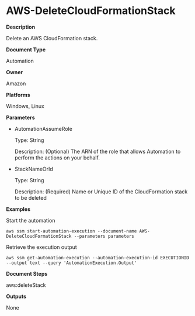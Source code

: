 # AWS\-DeleteCloudFormationStack<a name="automation-aws-deletecloudformationstack"></a>

**Description**

Delete an AWS CloudFormation stack\.

**Document Type**

Automation

**Owner**

Amazon

**Platforms**

Windows, Linux

**Parameters**
+ AutomationAssumeRole

  Type: String

  Description: \(Optional\) The ARN of the role that allows Automation to perform the actions on your behalf\.
+ StackNameOrId

  Type: String

  Description: \(Required\) Name or Unique ID of the CloudFormation stack to be deleted

**Examples**

Start the automation

```
aws ssm start-automation-execution --document-name AWS-DeleteCloudFormationStack --parameters parameters
```

Retrieve the execution output

```
aws ssm get-automation-execution --automation-execution-id EXECUTIONID --output text --query 'AutomationExecution.Output'
```

**Document Steps**

aws:deleteStack

**Outputs**

None